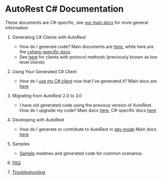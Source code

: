 # AutoRest C# Documentation

These documents are C#-specific, see [our main docs][main_docs] for more general information


1. Generating C# Clients with AutoRest
    - How do I generate code? Main documents are [here][main_generate], while here are the [csharp-specific docs][csharp_generate].
    - See [here][protocol_method_client] for clients with protocol methods (previously known as low level clients)

2. Using Your Generated C# Client
    - How do I [use my C# client][csharp_client] now that I've generated it? Main docs are [here][main_client]

3. Migrating from AutoRest 2.0 to 3.0
    - I have old generated code using the previous version of AutoRest. How do I upgrade my code? Main docs [here][main_migrate], C#-specific docs [here][csharp_migrate]

4. Developing with AutoRest
    - How do I generate or contribute to AutoRest in [dev mode][csharp_dev] Main docs [here][main_dev]

5. Samples
    - [Sample][sample] readmes and generated code for common scenarios.

6. [FAQ][faq]

7. [Troubleshooting][troubleshooting]

<!-- LINKS -->
[main_docs]: https://github.com/Azure/autorest/tree/master/docs
[main_generate]: https://github.com/Azure/autorest/tree/master/docs/generate/readme.md
[csharp_generate]: ./generate/readme.md
[protocol_method_client]: ./protocol_method_client.md
[csharp_client]: ./client/readme.md
[main_client]: https://github.com/Azure/autorest/tree/master/docs/generate/client.md
[main_migrate]: https://github.com/Azure/autorest/tree/master/docs/migrate/readme.md
[csharp_migrate]: ./migrate/readme.md
[csharp_dev]: ./developer/readme.md
[main_dev]: https://github.com/Azure/autorest/tree/master/docs/dev/readme.md
[sample]: ./samples/readme.md
[faq]: ./faq.md
[troubleshooting]: ./troubleshooting.md
